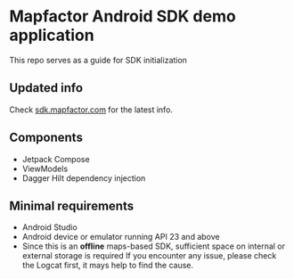 # Mapfactor Android SDK demo application
This repo serves as a guide for SDK initialization

## Updated info
Check [sdk.mapfactor.com](https://sdk.mapfactor.com) for the latest info.

## Components
- Jetpack Compose
- ViewModels
- Dagger Hilt dependency injection

## Minimal requirements
- Android Studio
- Android device or emulator running API 23 and above
- Since this is an __offline__ maps-based SDK, sufficient space on internal or external storage is required
If you encounter any issue, please check the Logcat first, it mays help to find the cause.





